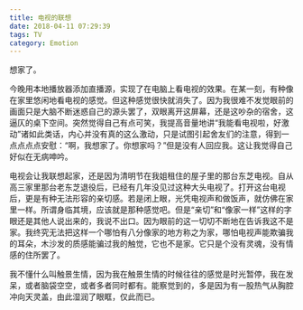```yaml
---
title: 电视的联想
date: 2018-04-11 07:29:39
tags: TV
category: Emotion
---
```

想家了。  
<!--more-->
今晚用本地播放器添加直播源，实现了在电脑上看电视的效果。在某一刻，有种像在家里悠闲地看电视的感觉。但这种感觉很快就消失了。因为我很难不发觉眼前的画面只是大脑不断迷惑自己的源头罢了，双眼离开这屏幕，还是这吵杂的宿舍，这逼仄的桌下空间。突然觉得自己有点可笑，我提高音量地讲“我能看电视啦，好激动”诸如此类话，内心并没有真的这么激动，只是试图引起舍友们的注意，得到一点点点点安慰：“啊，我想家了。你想家吗？”但是没有人回应我。这让我觉得自己好似在无病呻吟。

电视会让我联想起家，还是因为清明节在我姐租住的屋子里的那台东芝电视。自从高三家里那台老东芝退役后，已经有几年没见过这种大头电视了。打开这台电视后，更是有种无法形容的亲切感。若是闭上眼，光凭电视声和做饭声，就仿佛在家里一样。所谓身临其境，应该就是那种感觉吧。但是“亲切”和“像家一样”这样的字眼还是其他人说出来的，我说不出口。因为眼前的这一切切不断地在告诉我这不是家。我终究无法把这样一个哪怕有八分像家的地方称之为家，哪怕电视声能欺骗我的耳朵，木沙发的质感能骗过我的触觉，它也不是家。它只是个没有灵魂，没有情感的住所罢了。

我不懂什么叫触景生情，因为我在触景生情的时候往往的感觉是时光暂停，我在发呆，或者脑袋空空，或者多者同时都有。能察觉到的，多是因为有一股热气从胸腔冲向天灵盖，由此湿润了眼眶，仅此而已。

